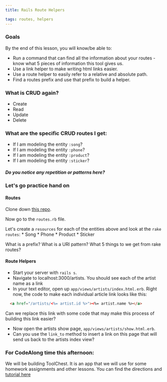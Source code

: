 ```yaml
---
title: Rails Route Helpers

tags: routes, helpers
---
```



### Goals

By the end of this lesson, you will know/be able to:

  * Run a command that can find all the information about your routes - know what 5 pieces of information this tool gives us.
  * Use a link helper to make writing html links easier.
  * Use a route helper to easily refer to a relative and absolute path.
  * Find a routes prefix and use that prefix to build a helper.

### What is CRUD again?

  * Create
  * Read
  * Update
  * Delete

### What are the specific CRUD routes I get:

  * If I am modeling the entity `:song`?
  * If I am modeling the entity `:phone`?
  * If I am modeling the entity `:product`?
  * If I am modeling the entity `:sticker`?

##### Do you notice any repetition or patterns here?

### Let's go practice hand on

#### Routes

  Clone down [this repo](https://github.com/Carmer/helpers_playground).

  Now go to the `routes.rb` file.

  Let's create a `resources` for each of the entities above and look at the `rake routes`:
    * Song
    * Phone
    * Product
    * Sticker

What is a prefix?
What is a URI pattern?
What 5 things to we get from rake routes?

#### Route Helpers

  * Start your server with `rails s`.
  * Navigate to localhost:3000/artists. You should see each of the artist name as a link
  * In your text editor, open up `app/views/artists/index.html.erb`. Right now, the code to make each individual article link looks like this:

  ```html
    <a href="/artists/<%= artist.id %>"><%= artist.name %></a>
  ```


  Can we replace this link with some code that may make this process of building this link easier?


  * Now open the artists show page, `app/views/artists/show.html.erb`.
  * Can you use the `link_to` method to insert a link on this page that will send us back to the artists index view?


### For CodeAlong time this afternoon:

  We will be building ToolChest. It is an app that we will use for some homework assignments and other lessons. You can find the directions and [tutorial here](https://github.com/turingschool/lesson_plans/blob/master/ruby_02-web_applications_with_ruby/forms_and_route_helpers_in_rails.markdown)
